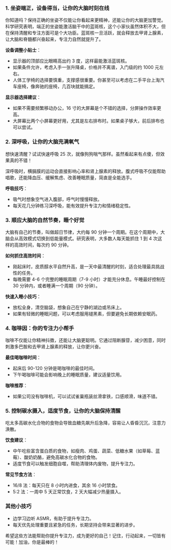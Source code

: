 ### 1. 坐姿端正，设备得当，让你的大脑时刻在线

你知道吗？保持正确的坐姿不仅能让你看起来更精神，还能让你的大脑更加警觉。科学研究表明，端正的坐姿能激活脑干中的蓝斑核，这个小家伙虽然体积不大，但在保持清醒和专注方面可是个大功臣。蓝斑核一旦活跃，就会释放去甲肾上腺素，让大脑和脊髓都兴奋起来，专注力自然就提升了。

**设备调整小贴士**：

- 显示器的顶部应比眼睛高出约 3 度，这样最能激活蓝斑核。
- 如果条件允许，考虑入手一张升降桌，价格并不离谱，入门级的约 1000 元左右。
- 人体工学椅的选择要慎重，支撑感很重要。你甚至可以考虑在二手平台上淘汽车座椅，像奔驰的座椅，几百块就能搞定。

**显示器选择建议**：

- 如果不需要频繁移动办公，16 寸的大屏幕是个不错的选择，分屏操作效率更高。
- 大屏幕比两个小屏幕更好用，尤其是左右排布时。如果桌子够大，前后排布也可以尝试。

### 2. 深呼吸，让你的大脑充满氧气

想快速清醒？试试快速呼吸 25 次，就像狗狗喘气那样。虽然看起来有点傻，但效果真的不错！

深呼吸时，横膈膜的运动会直接影响心率和肾上腺素的释放。腹式呼吸不仅能帮助唱歌，还能降血压、缓解焦虑、改善睡眠质量，简直是全能选手。

**呼吸技巧**：

- 吸气时想象空气进入腹部，呼气时慢慢释放。
- 每天花几分钟练习深呼吸，能有效提升专注力和情绪稳定性。

### 3. 顺应大脑的自然节奏，睡个好觉

大脑有自己的节奏，叫做超日节律，大约每 90 分钟一个周期。在这个周期中，大脑会从高效模式切换到低能量模式。研究表明，大多数人每天能抓住 1 到 4 次这样的高效时间，每次约 90 分钟。

**如何抓住高效时间**：

- 刚起床时，皮质醇水平自然升高，是一天中最清醒的时刻，适合处理最具挑战性的任务。
- 每晚需要 4-6 个完整的睡眠周期（7-9 小时）才能充分休息。午睡最好控制在 30 分钟内，或者睡满一个周期（90 分钟）。

**快速入睡小技巧**：

- 放松全身，清空脑袋，想象自己在宁静的湖边或吊床上。
- 如果有轻微的睡眠问题，可以考虑服用褪黑素，但要避免长期依赖安眠药。

### 4. 咖啡因：你的专注力小帮手

咖啡不仅能让你精神抖擞，还能让大脑更聪明。它通过阻断腺苷，减少困意，同时刺激多巴胺和去甲肾上腺素的释放，让你更兴奋。

**最佳喝咖啡时间**：

- 起床后 90-120 分钟是喝咖啡的最佳时间。
- 下午喝咖啡可能会影响晚上的睡眠质量，建议适量饮用。

**咖啡推荐**：

- 如果公司没有咖啡机，可以试试雀巢瓶装丝滑拿铁，口感顺滑，味道不错。

### 5. 控制碳水摄入，适度节食，让你的大脑保持清醒

吃太多高碳水化合物的食物会导致血糖先飙升后急降，容易让人昏昏沉沉，注意力涣散。

**饮食建议**：

- 中午吃些富含蛋白质的食物，如瘦肉、鸡蛋、蔬菜、低糖水果（如草莓、蓝莓）、酸奶奶酪，避免高碳水化合物的食物。
- 适度节食可以触发细胞自噬，帮助清理体内废物，提升专注力。

**常见节食方法**：

- 16/8 法：每天只在 8 小时内进食，其余 16 小时禁食。
- 5:2 法：一周中 5 天正常饮食，2 天大幅减少热量摄入。

### 其他小技巧

- 边学习边听 ASMR，有助于提升专注力。
- 每天优先处理重要且紧急的任务，长期坚持会带来显著的进步。

希望这些方法能帮助你提升专注力，成为更好的自己！记住，行动起来，一切皆有可能！加油，你是最棒的！
